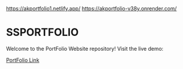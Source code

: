 https://akportfolio1.netlify.app/
https://akportfolio-v38y.onrender.com/
# SSPORTFOLIO

Welcome to the PortFolio Website repository! Visit the live demo:

[PortFolio Link]([https://inotebook-frontend-8cd1.onrender.com](https://akportfolio1.netlify.app/)https://akportfolio1.netlify.app/)

